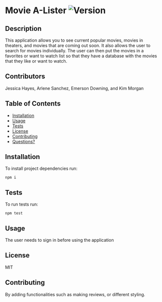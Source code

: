 # Movie A-Lister ![Version](https://img.shields.io/github/package-json/v/yarocruz/readme-generator)

## Description

This application allows you to see current popular movies, movies in theaters, and movies that are coming out soon. It also allows the user to search for movies individually. The user can then put the movies in a favorites or want to watch list so that they have a database with the movies that they like or want to watch. 

## Contributors

Jessica Hayes, Arlene Sanchez, Emerson Downing, and Kim Morgan

## Table of Contents

* [Installation](#installation)
* [Usage](#usage)
* [Tests](#tests)
* [License](#license)
* [Contributing](#contributing)
* [Questions?](#questions)

## Installation

To install project dependencies run:

```
npm i
```

## Tests

To run tests run:

```
npm test
```

## Usage

The user needs to sign in before using the application

## License

MIT 

## Contributing

By adding functionalities such as making reviews, or different styling. 



